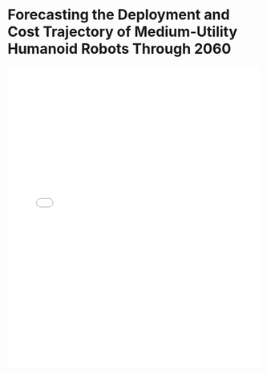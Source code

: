 # Forecasting the Deployment and Cost Trajectory of Medium-Utility Humanoid Robots Through 2060

<embed src="Forecasting the Deployment and Cost Trajectory of Medium-Utility Humanoid Robots Through 2060.pdf" type="application/pdf" width="100%" height="600px">
